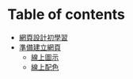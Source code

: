 # Table of contents

* [網頁設計初學習](README.md)
* [準備建立網頁](jian-li-wang-ye-gong-cheng/README.md)
  * [線上圖示](jian-li-wang-ye-gong-cheng/xian-shang-tu-shi.md)
  * [線上配色](jian-li-wang-ye-gong-cheng/xian-shang-pei-se.md)

